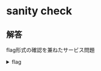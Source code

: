 # sanity check

## 解答
flag形式の確認を兼ねたサービス問題

<details>
  <summary>flag</summary>

  > nag0m1{welcome_to_nag0m1CTF}

</details>
